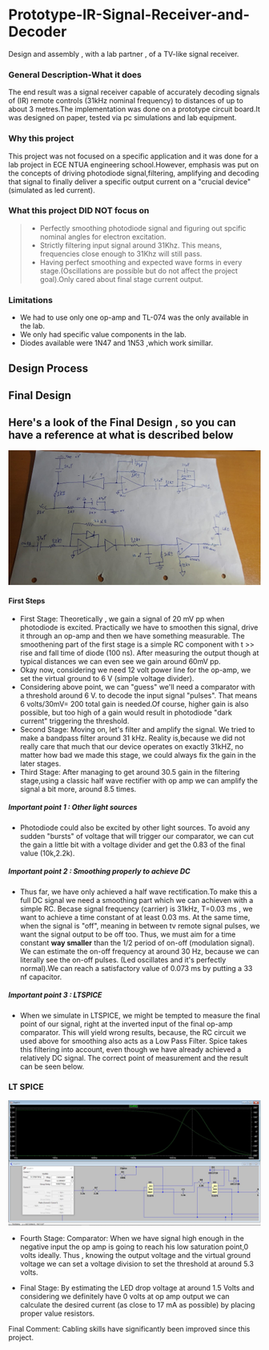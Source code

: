 # Prototype-IR-Signal-Receiver-and-Decoder
Design and assembly , with a lab partner , of a TV-like signal receiver.

### General Description-What it does
   The end result was a signal receiver capable of accurately decoding signals of (IR) remote controls (31kHz nominal frequency) to distances of up to about 3 metres.The implementation was done on a prototype circuit board.It was designed on paper, tested via pc simulations and lab equipment.
   
### Why this project 
  This project was not focused on a specific application and it was done for a lab project in ECE NTUA engineering school.However, emphasis was put on the concepts of driving photodiode signal,filtering, amplifying and decoding that signal to finally deliver a specific output current on a "crucial device" (simulated as led current).
  
### What this project DID NOT focus on
 > * Perfectly smoothing photodiode signal and figuring out spcific nominal angles for electron excitation.
 > * Strictly filtering input signal around 31Khz. This means, frequencies close enough to 31Khz will still pass.
 > * Having perfect smoothing and expected wave forms in every stage.(Oscillations are possible but do not affect the project goal).Only cared about final stage current output.
 
### Limitations 
   * We had to use only one op-amp and TL-074 was the only available in the lab.
   * We only had specific value components in the lab.
   * Diodes available were 1N47 and 1N53 ,which work simillar.

##  Design Process

## Final Design
## Here's a look of the Final Design , so you can have a reference at what is described below

<img src="Images/design.jpg">


#### First Steps

   * First Stage: Theoretically , we gain a signal of 20 mV pp when photodiode is excited. Practically we have to smoothen this signal, drive it through an op-amp and then we have something measurable. The smoothening part of the first stage is a simple RC component with t >> rise and fall time of diode (100 ns). After measuring the output though at  typical distances we can even see we gain around 60mV pp.
   * Okay now, considering we need 12 volt power line for the op-amp, we set the virtual ground to 6 V (simple voltage divider).
   * Considering above point, we can "guess" we'll need a comparator with a threshold around 6 V. to decode the input signal "pulses". That means 6 volts/30mV= 200 total gain is needed.Of course, higher gain is also possible, but too high of a gain would result in photodiode "dark current" triggering the threshold.
   * Second Stage: Moving on, let's filter and amplify the signal. We tried to make a bandpass filter around 31 kHz. Reality is,because we did not really care that much that our device operates on exactly 31kHZ, no matter how bad we made this stage, we could always fix the gain in the later stages.
   * Third Stage: After managing to get around 30.5 gain in the filtering stage,using a classic half wave rectifier with op amp we can amplify the signal a bit more, around 8.5 times.
   ##### Important point 1 : Other light sources
   * Photodiode could also be excited by other light sources. To avoid any sudden "bursts" of voltage that will trigger our comparator, we can cut the gain a little bit with a voltage divider and get the 0.83 of the final value (10k,2.2k).
   ##### Important point 2 : Smoothing properly to achieve DC
   * Thus far, we have only achieved a half wave rectification.To make this a full DC signal we need a smoothing part which we can achieven with a simple RC. Becase signal frequency (carrier) is 31kHz, T=0.03 ms , we want to achieve a time constant of at least 0.03 ms. At the same time, when the signal is "off", meaning in between tv remote signal pulses, we want the signal output to be off too. Thus, we must aim for a time constant **way smaller** than the 1/2 period of on-off (modulation signal). We can estimate the on-off frequency at around 30 Hz, because we can literally see the on-off pulses. (Led oscillates and it's perfectly normal).We can reach a satisfactory value of 0.073 ms by putting a 33 nf capacitor.
   ##### Important point 3 : LTSPICE 
   * When we simulate in LTSPICE, we might be tempted to measure the final point of our signal, right at the inverted input of the final op-amp comparator. This will yield wrong results, because, the RC circuit we used above for smoothing also acts as a Low Pass Filter. Spice takes this filtering into account, even though we have already achieved a relatively DC signal. The correct point of measurement and the result can be seen below.
  ### LT SPICE
  <img src="Images/SIM%20comparator.JPG">
  
  * Fourth Stage: Comparator: When we have signal high enough in the negative input the op amp is going to reach his low saturation point,0 volts ideally. Thus , knowing the output voltage and the virtual ground voltage we can set a voltage division to set the threshold at around 5.3 volts.
  
  * Final Stage: By estimating the LED drop voltage at around 1.5 Volts and considering we definitely have 0 volts at op amp output we can calculate the desired current (as close to 17 mA as possible) by placing proper value resistors.
  
  Final Comment: Cabling skills have significantly been improved since this project. 



